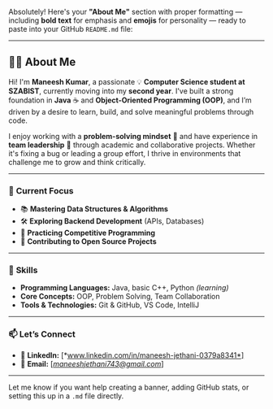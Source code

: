Absolutely! Here's your **"About Me"** section with proper formatting — including **bold text** for emphasis and **emojis** for personality — ready to paste into your GitHub `README.md` file:

---

## 👨‍💻 **About Me**

Hi! I'm **Maneesh Kumar**, a passionate 💡 **Computer Science student at SZABIST**, currently moving into my **second year**. I've built a strong foundation in **Java** ☕ and **Object-Oriented Programming (OOP)**, and I’m driven by a desire to learn, build, and solve meaningful problems through code.

I enjoy working with a **problem-solving mindset** 🧠 and have experience in **team leadership** 🤝 through academic and collaborative projects. Whether it's fixing a bug or leading a group effort, I thrive in environments that challenge me to grow and think critically.

---

### 🚀 **Current Focus**

* 📚 **Mastering Data Structures & Algorithms**
* 🛠️ **Exploring Backend Development** (APIs, Databases)
* 🤖 **Practicing Competitive Programming**
* 🌱 **Contributing to Open Source Projects**

---

### 💼 **Skills**

* **Programming Languages:** Java, basic C++, Python *(learning)*
* **Core Concepts:** OOP, Problem Solving, Team Collaboration
* **Tools & Technologies:** Git & GitHub, VS Code, IntelliJ

---

### 📫 **Let’s Connect**

* 🔗 **LinkedIn:** \[*www.linkedin.com/in/maneesh-jethani-0379a8341*]
* 📧 **Email:** \[*[maneeshjethani743@gmail.com](mailto:maneeshjethani743@gmail.com)*]

---

Let me know if you want help creating a banner, adding GitHub stats, or setting this up in a `.md` file directly.
